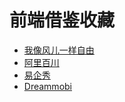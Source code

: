 前端借鉴收藏
============

*  [我像风儿一样自由](http://chuye.cloud7.com.cn/Beta/298)
*  [阿里百川](http://www.etao.com/go/rgn/common/baichuangcompetition.php?from=groupmessage&isappinstalled=0#)
*  [易企秀](http://eqxiu.com/#/home)
*  [Dreammobi](http://eqxiu.com/s/yJymOc?eqrcode=1&from=timeline&isappinstalled=0)
